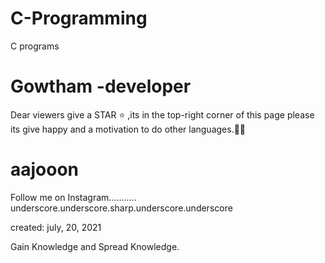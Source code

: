 # C-Programming
C programs
# Gowtham -developer 

Dear viewers give a STAR ⭐ ,its in the top-right corner of this page  please its give happy and 
a motivation to do other languages.✌🏻

# aajooon

Follow me on Instagram...........
underscore.underscore.sharp.underscore.underscore

created: july, 20, 2021

Gain Knowledge and Spread Knowledge.
